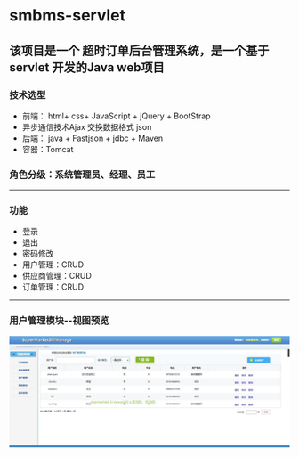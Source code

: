 # smbms-servlet
## 该项目是一个 超时订单后台管理系统，是一个基于servlet 开发的Java web项目
### 技术选型
+ 前端： html+ css+ JavaScript + jQuery + BootStrap 
+ 异步通信技术Ajax 交换数据格式 json
+ 后端： java + Fastjson + jdbc + Maven
+ 容器：Tomcat

### 角色分级：系统管理员、经理、员工

---
### 功能
+ 登录
+ 退出
+ 密码修改
+ 用户管理：CRUD
+ 供应商管理：CRUD
+ 订单管理：CRUD

---
### 用户管理模块--视图预览

![](smbms/smbms_user.jpg)
